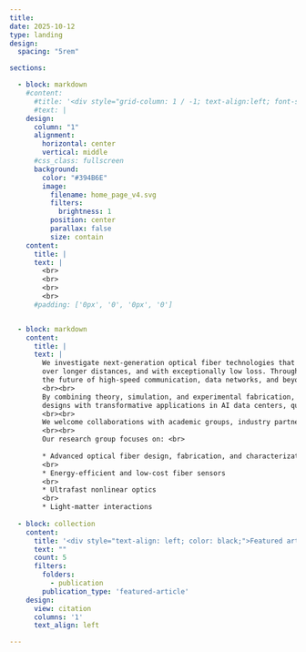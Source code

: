 ```yaml
---
title:
date: 2025-10-12
type: landing
design:
  spacing: "5rem"

sections:

  - block: markdown
    #content:
      #title: '<div style="grid-column: 1 / -1; text-align:left; font-size:1rem;">MOFLab projects</div>'
      #text: |
    design:
      column: "1"
      alignment:
        horizontal: center
        vertical: middle
      #css_class: fullscreen
      background:
        color: "#394B6E"
        image:
          filename: home_page_v4.svg
          filters:
            brightness: 1
          position: center
          parallax: false
          size: contain
    content:
      title: |       
      text: |  
        <br>
        <br>
        <br>
        <br>
      #padding: ['0px', '0', '0px', '0']


  - block: markdown
    content:
      title: |       
      text: |
        We investigate next-generation optical fiber technologies that redefine how light travels. Our work centers on innovative hollow-core fibers—engineered with microscopic air channels that let light propagate faster,
        over longer distances, and with exceptionally low loss. Through advanced microstructured designs, we aim to achieve ultra-low transmission loss, minimal latency, and broad bandwidth, opening new possibilities for
        the future of high-speed communication, data networks, and beyond.
        <br><br>
        By combining theory, simulation, and experimental fabrication, we aim to understand the underlying physics of light propagation in complex fiber geometries. Our insights drive the development of practical fiber
        designs with transformative applications in AI data centers, quantum communication, ultrafast data transmission, advanced laser systems, fiber-optic sensing, and biomedical imaging.
        <br><br>
        We welcome collaborations with academic groups, industry partners, and students interested in shaping the next generation of photonic technologies.
        <br><br>
        Our research group focuses on: <br>
    
        * Advanced optical fiber design, fabrication, and characterization
        <br>
        * Energy-efficient and low-cost fiber sensors
        <br>
        * Ultrafast nonlinear optics
        <br>
        * Light-matter interactions
  
  - block: collection
    content:
      title: '<div style="text-align: left; color: black;">Featured articles</div>'
      text: ""
      count: 5
      filters:
        folders:
          - publication
        publication_type: 'featured-article'
    design:
      view: citation
      columns: '1'
      text_align: left

---
```

